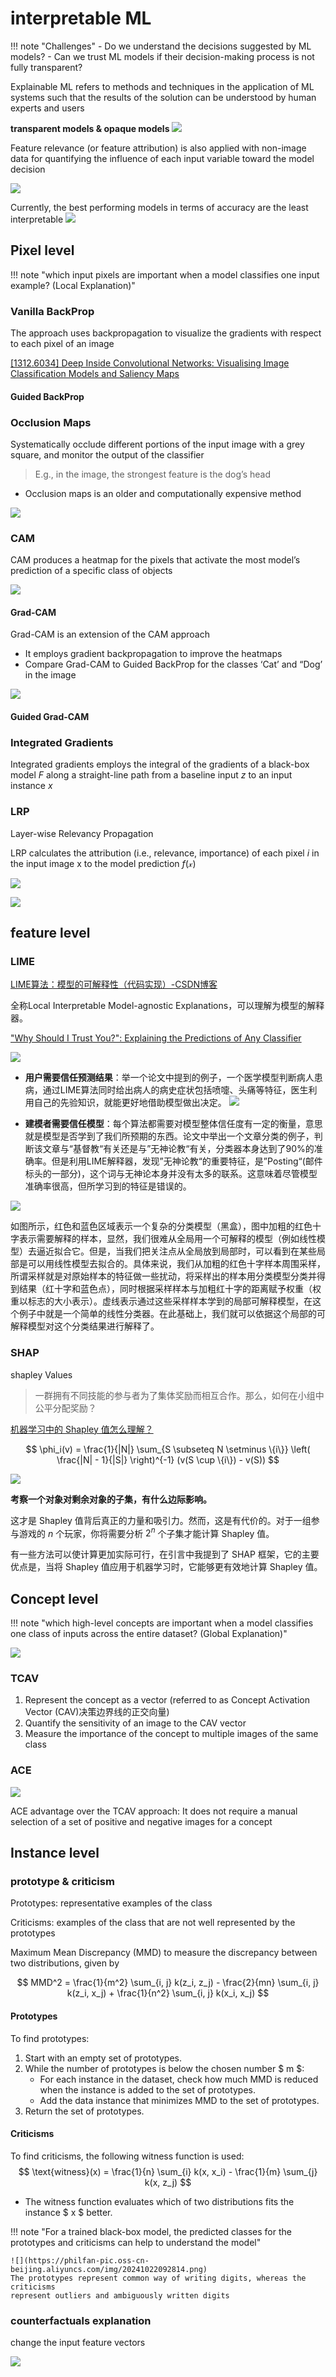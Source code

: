 # interpretable ML

!!! note "Challenges"
    - Do we understand the decisions suggested by ML models?
    - Can we trust ML models if their decision-making process is not fully transparent?

Explainable ML refers to methods and techniques in the application of ML systems such that the results of the solution can be understood by human experts and users


**transparent models & opaque models**
![](https://philfan-pic.oss-cn-beijing.aliyuncs.com/img/20241022084630.png)


Feature relevance (or feature attribution) is also applied with non-image data for quantifying the influence of each input variable toward the model decision

![](https://philfan-pic.oss-cn-beijing.aliyuncs.com/img/20241022084822.png)


Currently, the best performing models in terms of accuracy are the least interpretable
![](https://philfan-pic.oss-cn-beijing.aliyuncs.com/img/20241022085211.png)




## Pixel level
!!! note "which input pixels are important when a model classifies
one input example? (Local Explanation)"


### Vanilla BackProp
The approach uses backpropagation to visualize the gradients with respect to
each pixel of an image

[[1312.6034] Deep Inside Convolutional Networks: Visualising Image Classification Models and Saliency Maps](https://arxiv.org/abs/1312.6034)
#### Guided BackProp


### Occlusion Maps
Systematically occlude different portions of the input image with a grey square,
and monitor the output of the classifier
>E.g., in the image, the strongest feature is the dog’s head
- Occlusion maps is an older and computationally expensive method

![](https://philfan-pic.oss-cn-beijing.aliyuncs.com/img/20241022090142.png)

### CAM 
CAM produces a heatmap for the pixels that activate the most model’s prediction
of a specific class of objects


![](https://philfan-pic.oss-cn-beijing.aliyuncs.com/img/20241022090402.png)
#### Grad-CAM
Grad-CAM is an extension of the CAM approach

- It employs gradient backpropagation to improve the heatmaps
- Compare Grad-CAM to Guided BackProp for the classes ‘Cat’ and “Dog’ in the image

![](https://philfan-pic.oss-cn-beijing.aliyuncs.com/img/20241022090506.png)
#### Guided Grad-CAM

### Integrated Gradients 

Integrated gradients employs the integral of the gradients of a black-box model $F$
along a straight-line path from a baseline input $z$ to an input instance $x$

### LRP
Layer-wise Relevancy Propagation

LRP calculates the attribution (i.e., relevance, importance) of each pixel $i$ in the
input image x to the model prediction $f(\mathscr{x})$

![](https://philfan-pic.oss-cn-beijing.aliyuncs.com/img/20241022090913.png)

![](https://philfan-pic.oss-cn-beijing.aliyuncs.com/img/20241022091033.png)


## feature level
### LIME
[LIME算法：模型的可解释性（代码实现）-CSDN博客](https://blog.csdn.net/weixin_42347070/article/details/106076360)

全称Local Interpretable Model-agnostic Explanations，可以理解为模型的解释器。

["Why Should I Trust You?": Explaining the Predictions of Any Classifier](https://arxiv.org/abs/1602.04938)

![](https://philfan-pic.oss-cn-beijing.aliyuncs.com/img/20241022082438.png)
- **用户需要信任预测结果**：举一个论文中提到的例子，一个医学模型判断病人患病，通过LIME算法同时给出病人的病史症状包括喷嚏、头痛等特征，医生利用自己的先验知识，就能更好地借助模型做出决定。
![](https://philfan-pic.oss-cn-beijing.aliyuncs.com/img/20241022082315.png)

- **建模者需要信任模型**：每个算法都需要对模型整体信任度有一定的衡量，意思就是模型是否学到了我们所预期的东西。论文中举出一个文章分类的例子，判断该文章与“基督教“有关还是与”无神论教“有关，分类器本身达到了90%的准确率。但是利用LIME解释器，发现”无神论教“的重要特征，是”Posting“(邮件标头的一部分)，这个词与无神论本身并没有太多的联系。这意味着尽管模型准确率很高，但所学习到的特征是错误的。


![](https://philfan-pic.oss-cn-beijing.aliyuncs.com/img/20241022082620.png)

如图所示，红色和蓝色区域表示一个复杂的分类模型（黑盒），图中加粗的红色十字表示需要解释的样本，显然，我们很难从全局用一个可解释的模型（例如线性模型）去逼近拟合它。但是，当我们把关注点从全局放到局部时，可以看到在某些局部是可以用线性模型去拟合的。具体来说，我们从加粗的红色十字样本周围采样，所谓采样就是对原始样本的特征做一些扰动，将采样出的样本用分类模型分类并得到结果（红十字和蓝色点），同时根据采样样本与加粗红十字的距离赋予权重（权重以标志的大小表示）。虚线表示通过这些采样样本学到的局部可解释模型，在这个例子中就是一个简单的线性分类器。在此基础上，我们就可以依据这个局部的可解释模型对这个分类结果进行解释了。

### SHAP
shapley Values

> 一群拥有不同技能的参与者为了集体奖励而相互合作。那么，如何在小组中公平分配奖励？

[机器学习中的 Shapley 值怎么理解？](https://zhuanlan.zhihu.com/p/91834300)


$$
\phi_i(v) = \frac{1}{|N|} \sum_{S \subseteq N \setminus \{i\}} \left( \frac{|N| - 1}{|S|} \right)^{-1} (v(S \cup \{i\}) - v(S))
$$

![](https://philfan-pic.oss-cn-beijing.aliyuncs.com/img/20241022083549.png)

**考察一个对象对剩余对象的子集，有什么边际影响。**

这才是 Shapley 值背后真正的力量和吸引力。然而，这是有代价的。对于一组参与游戏的 $n$ 个玩家，你将需要分析 $2^n$ 个子集才能计算 Shapley 值。

有一些方法可以使计算更加实际可行，在引言中我提到了 SHAP 框架，它的主要优点是，当将 Shapley 值应用于机器学习时，它能够更有效地计算 Shapley 值。

## Concept level
!!! note "which high-level concepts are important when a model
classifies one class of inputs across the entire dataset? (Global Explanation)"

![](https://philfan-pic.oss-cn-beijing.aliyuncs.com/img/20241022091218.png)
### TCAV


1. Represent the concept as a vector (referred to as Concept Activation Vector (CAV)决策边界线的正交向量)
2. Quantify the sensitivity of an image to the CAV vector
3. Measure the importance of the concept to multiple images of the same class

### ACE

![](https://philfan-pic.oss-cn-beijing.aliyuncs.com/img/20241022091814.png)

ACE advantage over the TCAV approach:
It does not require a manual selection of a set of positive
and negative images for a concept

## Instance level

### prototype & criticism
Prototypes: representative examples of the class

Criticisms: examples of the class that are not well represented by the prototypes


Maximum Mean Discrepancy (MMD) to measure the
discrepancy between two distributions, given by

$$
MMD^2 = \frac{1}{m^2} \sum_{i, j} k(z_i, z_j) - \frac{2}{mn} \sum_{i, j} k(z_i, x_j) + \frac{1}{n^2} \sum_{i, j} k(x_i, x_j)
$$


#### **Prototypes**
To find prototypes:
1. Start with an empty set of prototypes.
2. While the number of prototypes is below the chosen number $ m $:
   - For each instance in the dataset, check how much MMD is reduced when the instance is added to the set of prototypes.
   - Add the data instance that minimizes MMD to the set of prototypes.
3. Return the set of prototypes.

#### Criticisms
To find criticisms, the following witness function is used:
$$
\text{witness}(x) = \frac{1}{n} \sum_{i} k(x, x_i) - \frac{1}{m} \sum_{j} k(x, z_j)
$$
- The witness function evaluates which of two distributions fits the instance $ x $ better.

!!! note "For a trained black-box model, the predicted classes for the prototypes and criticisms can help to understand the model"

    ![](https://philfan-pic.oss-cn-beijing.aliyuncs.com/img/20241022092814.png)
    The prototypes represent common way of writing digits, whereas the criticisms
    represent outliers and ambiguously written digits

### counterfactuals explanation

change the input feature vectors

![](https://philfan-pic.oss-cn-beijing.aliyuncs.com/img/20241022093144.png)